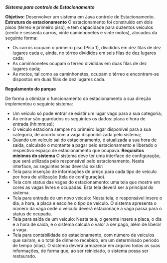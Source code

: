 **_Sistema para controle de Estacionamento_**

**Objetivo:**
 Desenvolver um sistema em Java controle de Estacionamento.
**Estrutura do estacionamento**
O estacionamento foi construído em dois pisos (térreo e primeiro piso), e tem capacidade para
duzentos veículos (cento e sessenta carros, vinte caminhonetes e vinte motos), alocados da
seguinte forma:

- Os carros ocupam o primeiro piso (Piso 1), divididos em dez filas de dez lugares cada e, ainda,
no térreo divididos em seis filas de dez lugares cada;
- As caminhonetes ocupam o térreo divididas em duas filas de dez lugares cada;
- As motos, tal como as caminhonetes, ocupam o térreo e encontram-se dispostos em duas filas
de dez lugares cada.

**Regulamento do parque**

De forma a otimizar o funcionamento do estacionamento a sua direção implementou o seguinte
sistema:
- Um veículo só pode entrar se existir um lugar vago para a sua categoria;
- Ao entrar são guardados os seguintes os dados: placa e hora de entrada (hh:mm:ss);
- O veículo estaciona sempre no primeiro lugar disponível para a sua categoria, de acordo com a
vaga disponibilizada pelo sistema;
- Quando um veículo sai do estacionamento, é atualizada a sua hora de saída, calculado o
montante a pagar pelo estacionamento e liberado o respectivo espaço de estacionamento que
ocupava.
**Requisitos mínimos do sistema**
O sistema deve ter uma interface de configuração, que será utilizada pelo responsável pelo
estacionamento. Nesta interface, as seguintes telas deverão existir:
- Tela para inserção de informações de preço para cada tipo de veículo por hora de utilização
(tela de configuração).
- Tela com status das vagas do estacionamento: uma tela que mostre em cores as vagas livres
e ocupadas. Esta tela deverá ser a principal do sistema.
- Tela para entrada de um novo veículo: Nesta tela, o responsável insere o dia, a hora, a placa
e escolhe o tipo de veículo. O sistema apresenta o número da vaga onde o veículo deverá
estacionar,e a vaga passa para o status de ocupada.
- Tela para saída de um veículo: Nesta tela, o gerente insere a placa, o dia e a hora de saída, e
o sistema calcula o valor a ser pago, além de liberar a vaga.
- Tela para contabilidade do estacionamento, com número de veículos que saíram, e o total de
dinheiro recebido, em um determinado período de tempo (dias).
O sistema deverá armazenar em arquivo todas as suas informações, de forma que, ao ser
reiniciado, o sistema possa ser restaurado.


